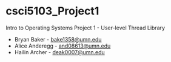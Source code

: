 # csci5103_Project1
Intro to Operating Systems Project 1 - User-level Thread Library

 - Bryan Baker - bake1358@umn.edu
 - Alice Anderegg - and08613@umn.edu
 - Hailin Archer - deak0007@umn.edu

